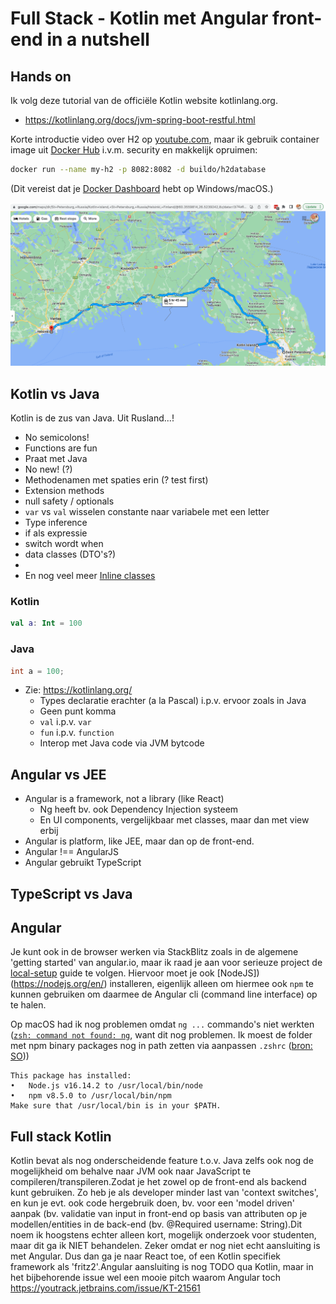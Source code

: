 # Full Stack - Kotlin met Angular front-end in a nutshell

## Hands on
Ik volg deze tutorial van de officiële Kotlin website kotlinlang.org.

- https://kotlinlang.org/docs/jvm-spring-boot-restful.html

Korte introductie video over H2 op [youtube.com](https://www.youtube.com/watch?v=6wUQagjtJ4c), maar ik gebruik container image uit [Docker Hub](https://hub.docker.com/r/buildo/h2database) i.v.m. security en makkelijk opruimen:

```bash
docker run --name my-h2 -p 8082:8082 -d buildo/h2database
```

(Dit vereist dat je [Docker Dashboard](https://docs.docker.com/desktop/windows/install/) hebt op Windows/macOS.)

![Kotlin Island Google maps](kotlin-island-google-maps.png)
## Kotlin vs Java

Kotlin is de zus van Java. Uit Rusland...!

- No semicolons!
- Functions are fun
- Praat met Java
- No new! (?)
- Methodenamen met spaties erin (? test first)
- Extension methods
- null safety / optionals 
- `var` vs `val` wisselen constante naar variabele met een letter
- Type inference
- if als expressie
- switch wordt when
- data classes (DTO's?)
- 
- En nog veel meer
[Inline classes](https://typealias.com/guides/introduction-to-inline-classes/)

### Kotlin
```kotlin
val a: Int = 100
```

### Java

```Java
int a = 100;
```

- Zie: <https://kotlinlang.org/>
  - Types declaratie erachter (a la Pascal) i.p.v. ervoor zoals in Java
  - Geen punt komma
  - `val` i.p.v. `var`
  - `fun` i.p.v. `function`
  - Interop met Java code via JVM bytcode


## Angular vs JEE

- Angular is a framework, not a library (like React)
  - Ng heeft bv. ook Dependency Injection systeem
  - En UI components, vergelijkbaar met classes, maar dan met view erbij
- Angular is platform, like JEE, maar dan op de front-end.
- Angular !== AngularJS
- Angular gebruikt TypeScript

## TypeScript vs Java




## Angular

Je kunt ook in de browser werken via StackBlitz zoals in de algemene 'getting started' van angular.io, maar ik raad je aan voor serieuze project de [local-setup](https://angular.io/guide/setup-local) guide te volgen. Hiervoor moet je ook [NodeJS])(https://nodejs.org/en/) installeren, eigenlijk alleen om hiermee ook `npm` te kunnen gebruiken om daarmee de Angular cli (command line interface) op te halen.

Op macOS had ik nog problemen omdat `ng ...` commando's niet werkten ([`zsh: command not found: ng`](https://stackoverflow.com/questions/37227794/ng-command-not-found-while-creating-new-project-using-angular-cli), want 
dit nog problemen. Ik moest de folder met npm binary packages nog in path zetten via aanpassen `.zshrc` ([bron: SO](https://stackoverflow.com/questions/12743928/command-not-found-after-npm-install-in-zsh)))

```
This package has installed:
•	Node.js v16.14.2 to /usr/local/bin/node
•	npm v8.5.0 to /usr/local/bin/npm
Make sure that /usr/local/bin is in your $PATH.
```


## Full stack Kotlin
Kotlin bevat als nog onderscheidende feature t.o.v. Java zelfs ook nog de mogelijkheid om behalve naar JVM ook naar JavaScript te compileren/transpileren.Zodat je het zowel op de front-end als backend kunt gebruiken. Zo heb je als developer minder last van 'context switches', en kun je evt. ook code hergebruik doen, bv. voor een 'model driven' aanpak (bv. validatie van input in front-end op basis van attributen op je modellen/entities in de back-end (bv. @Required username: String).Dit noem ik hoogstens echter alleen kort, mogelijk onderzoek voor studenten, maar dit ga ik NIET behandelen. Zeker omdat er nog niet echt aansluiting is met Angular. Dus dan ga je naar React toe, of een Kotlin specifiek framework als 'fritz2'.Angular aansluiting is nog TODO qua Kotlin, maar in het bijbehorende issue wel een mooie pitch waarom Angular toch <https://youtrack.jetbrains.com/issue/KT-21561>